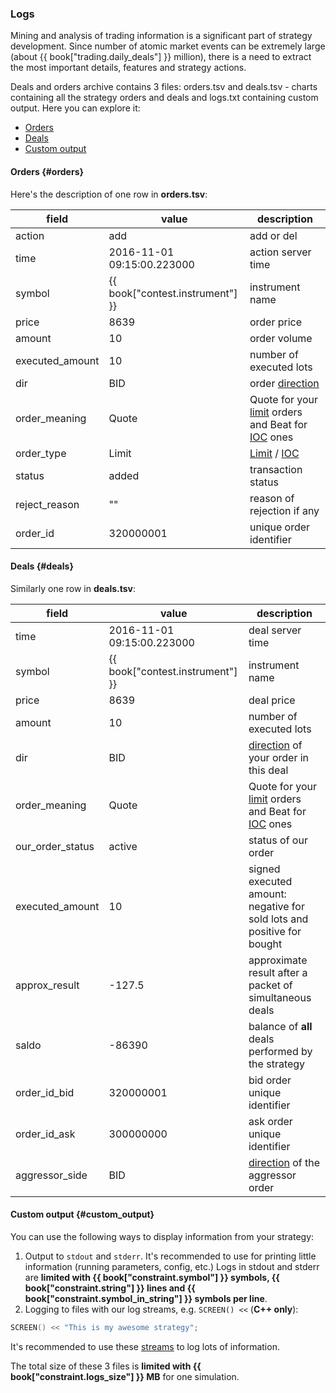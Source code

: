 ### Logs 

Mining and analysis of trading information is a significant part of strategy development.
Since number of atomic market events can be extremely large (about {{ book["trading.daily_deals"] }} million), there is a need to extract the most important details, features and strategy actions.

Deals and orders archive contains 3 files: orders.tsv and deals.tsv - charts containing all the strategy orders and deals and logs.txt containing custom output.
Here you can explore it:

- [Orders](#orders)
- [Deals](#deals)
- [Custom output](#custom_output)

#### Orders {#orders}

Here's the description of one row in **orders.tsv**:

| field | value | description |
| --- | --- | --- |
| action | add | add or del |
| time | 2016-11-01 09:15:00.223000 | action server time |
| symbol | {{ book["contest.instrument"] }} | instrument name |
| price | 8639 | order price |
| amount | 10 | order volume |
| executed_amount | 10 | number of executed lots |
| dir | BID | order [direction](/terms.md#bid_and_ask) |
| order_meaning | Quote | Quote for your [limit](/terms.md#limit_order) orders and Beat for [IOC](/terms.md#ioc_order) ones |
| order_type | Limit | [Limit](/terms.md#limit_order) / [IOC](/terms.md#ioc_order) |
| status | added | transaction status |
| reject_reason | "" | reason of rejection if any |
| order_id | 320000001 | unique order identifier |

#### Deals {#deals}

Similarly one row in **deals.tsv**:

| field | value | description |
| --- | --- | --- |
| time | 2016-11-01 09:15:00.223000 | deal server time |
| symbol | {{ book["contest.instrument"] }} | instrument name |
| price | 8639 | deal price |
| amount | 10 | number of executed lots |
| dir | BID | [direction](/terms.md#bid_and_ask) of your order in this deal |
| order_meaning | Quote | Quote for your [limit](/terms.md#limit_order) orders and Beat for [IOC](/terms.md#ioc_order) ones |
| our_order_status | active | status of our order |
| executed_amount | 10 | signed executed amount: negative for sold lots and positive for bought |
| approx_result | -127.5 | approximate result after a packet of simultaneous deals |
| saldo | -86390 | balance of **all** deals performed by the strategy |
| order_id_bid | 320000001 | bid order unique identifier |
| order_id_ask | 300000000 | ask order unique identifier |
| aggressor_side | BID | [direction](/terms.md#bid_and_ask) of the aggressor order |

#### Custom output {#custom_output}

You can use the following ways to display information from your strategy:

1. Output to `stdout` and `stderr`.
  It's recommended to use for printing little information (running parameters, config, etc.)
  Logs in stdout and stderr are **limited with {{ book["constraint.symbol"] }} symbols, {{ book["constraint.string"] }} lines and {{ book["constraint.symbol_in_string"] }} symbols per line**.
2. Logging to files with our log streams, e.g. `SCREEN() <<` (**C++ only**):

  ```c++
  SCREEN() << "This is my awesome strategy";
  ```

  It's recommended to use these [streams](/api/Other.md#logs) to log lots of information.

  The total size of these 3 files is **limited with {{ book["constraint.logs_size"] }} MB** for one simulation.
